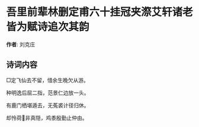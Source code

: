 # 吾里前辈林删定甫六十挂冠夹漈艾轩诸老皆为赋诗追次其韵

**作者**: 刘克庄

## 诗词内容

□定飞仙去不留，惜余生晚欠从游。

种明逸后屈二指，范景仁边放一头。

有鹿门栖堪遁去，无菟裘计径归休。

却怜荷𦰏非真隠，鸡黍殷勤止仲由。

